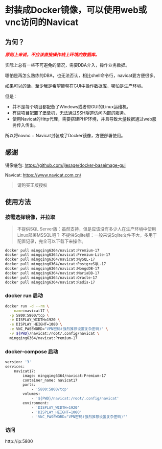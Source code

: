 # 封装成Docker镜像，可以使用web或vnc访问的Navicat

## 为何？

***<font color=red>原则上来说，不应该直接操作线上环境的数据库。</font>***

实际上总有一些不可避免的情况，需要DBA介入，操作业务数据。

哪怕是再怎么熟练的DBA，也无法否认，相比shell命令行，navicat要方便很多。

如果可以的话，至少我是希望能够在GUI中操作数据库，哪怕是生产环境。

但是：

- 并不是每个项目都配备了Windows或者带GUI的Linux运维机。
- 有些项目配置了堡垒机，无法通过SSH隧道访问内部的服务。
- 使用Navicat的Http代理，需要搭建PHP环境，并且导致大量数据通过web服务传入传出。

所以将novnc + Navicat封装成了Docker镜像，方便部署使用。

## 感谢

镜像底包: https://github.com/jlesage/docker-baseimage-gui

Navicat: https://www.navicat.com.cn/
> 请购买正版授权

## 使用方法

### 按需选择镜像，并拉取
> 不提供SQL Server版：虽然支持，但是应该没有多少人在生产环境中使用Linux部署MSSQL吧？
> 不提供Sqlite版：一般来说Sqlite文件不大，多用于配置记录，完全可以下载下来操作。

```bash
docker pull mingqing6364/navicat:Premium-17
docker pull mingqing6364/navicat:Premium-Lite-17
docker pull mingqing6364/navicat:MySQL-17
docker pull mingqing6364/navicat:PostgreSQL-17
docker pull mingqing6364/navicat:MongoDB-17
docker pull mingqing6364/navicat:MariaDB-17
docker pull mingqing6364/navicat:Oracle-17
docker pull mingqing6364/navicat:Redis-17
```

### docker run 启动

```bash
docker run -d --rm \
  --name=navicat17 \
  -p 5800:5800/tcp \
  -e DISPLAY_WIDTH=1920 \
  -e DISPLAY_HEIGHT=1080 \
  -e VNC_PASSWORD="VPN密码(强烈推荐设置复杂密码)" \
  -v ${PWD}/navicat:/root/.config/navicat \
  mingqing6364/navicat:Premium-17
```

### docker-compose 启动

```bash
version: '3' 
services:
    navicat17:
        image: mingqing6364/navicat:Premium-17
        container_name: navicat17
        ports:
            - '5800:5800/tcp'
        volumes:
            - '${PWD}/navicat:/root/.config/navicat'
        environment:
            - 'DISPLAY_WIDTH=1920'
            - 'DISPLAY_HEIGHT=1080'
            - 'VNC_PASSWORD="VPN密码(强烈推荐设置复杂密码)"'
```

### 访问

http://ip:5800
